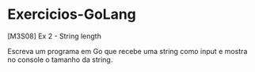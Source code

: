 # Exercicios-GoLang
[M3S08] Ex 2 - String length

Escreva um programa em Go que recebe uma string como input e mostra no console o tamanho da string.
